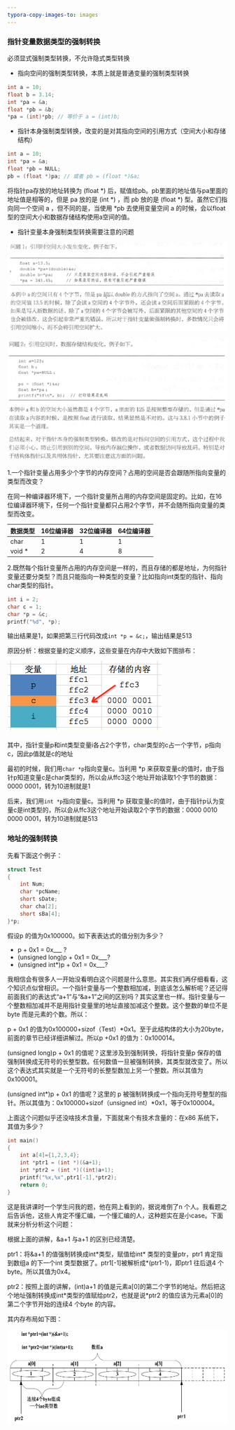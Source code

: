 ```yaml
---
typora-copy-images-to: images
---
```


### 指针变量数据类型的强制转换

必须显式强制类型转换，不允许隐式类型转换

- 指向空间的强制类型转换，本质上就是普通变量的强制类型转换

```c
int a = 10;
float b = 3.14;
int *pa = &a;
float *pb = &b;
*pa = (int)*pb; // 等价于 a = (int)b;
```

- 指针本身强制类型转换，改变的是对其指向空间的引用方式（空间大小和存储结构）

```c
int a = 10;
int *pa = &a;
float *pb = NULL;
pb = (float *)pa; // 或者 pb = (float *)&a;
```

将指针pa存放的地址转换为 (float *) 后，赋值给pb。pb里面的地址值与pa里面的地址值是相等的，但是 pa 放的是 (int *) ，而 pb 放的是 (float *) 型。虽然它们指向同一个空间 a ，但不同的是，当使用 *pb 去使用变量空间 a 的时候，会以float型的空间大小和数据存储结构使用a空间的值。

- 指针变量本身强制类型转换需要注意的问题

![1500218975068](images/1500218975068.png)

![1500219029446](images/1500219029446.png)

1.一个指针变量占用多少个字节的内存空间？占用的空间是否会跟随所指向变量的类型而改变？

在同一种编译器环境下，一个指针变量所占用的内存空间是固定的。比如，在16位编译器环境下，任何一个指针变量都只占用2个字节，并不会随所指向变量的类型而改变。

| 数据类型   | 16位编译器 | 32位编译器 | 64位编译器 |
| ------ | ------ | ------ | ------ |
| char   | 1      | 1      | 1      |
| void * | 2      | 4      | 8      |

2.既然每个指针变量所占用的内存空间是一样的，而且存储的都是地址，为何指针变量还要分类型？而且只能指向一种类型的变量？比如指向int类型的指针、指向char类型的指针。

```c
int i = 2;
char c = 1;
char *p = &c;
printf("%d", *p);
```

输出结果是1，如果把第三行代码改成`int *p = &c;`，输出结果是513

原因分析：根据变量的定义顺序，这些变量在内存中大致如下图排布：

![](images/指针的数据类型.png)

其中，指针变量p和int类型变量i各占2个字节，char类型的c占一个字节，p指向c，因此p值就是c的地址

最初的时候，我们用`char *p`指向变量c。当利用 *p 来获取变量c的值时，由于指针p知道变量c是char类型的，所以会从ffc3这个地址开始读取1个字节的数据：0000 0001，转为10进制就是1

后来，我们用`int *p`指向变量c。当利用 *p 获取变量c的值时，由于指针p认为变量c是int类型的，所以会从ffc3这个地址开始读取2个字节的数据：0000 0010 0000 0001，转为10进制就是513

### 地址的强制转换

先看下面这个例子：

```c
struct Test
{
	int Num;
	char *pcName;
  	short sDate;
	char cha[2];
	short sBa[4];
}*p;
```

假设p 的值为0x100000。如下表表达式的值分别为多少？

- p + 0x1 = 0x___ ?
- (unsigned long)p + 0x1 = 0x___?
- (unsigned int*)p + 0x1 = 0x___?

我相信会有很多人一开始没看明白这个问题是什么意思。其实我们再仔细看看，这个知识点似曾相识。一个指针变量与一个整数相加减，到底该怎么解析呢？还记得前面我们的表达式“a+1”与“&a+1”之间的区别吗？其实这里也一样。指针变量与一个整数相加减并不是用指针变量里的地址直接加减这个整数。这个整数的单位不是byte 而是元素的个数。所以：

p + 0x1 的值为0x100000+sizof（Test）*0x1。至于此结构体的大小为20byte，前面的章节已经详细讲解过。所以p +0x1 的值为：0x100014。

(unsigned long)p + 0x1 的值呢？这里涉及到强制转换，将指针变量p 保存的值强制转换成无符号的长整型数。任何数值一旦被强制转换，其类型就改变了。所以这个表达式其实就是一个无符号的长整型数加上另一个整数。所以其值为0x100001。

(unsigned int\*)p + 0x1 的值呢？这里的 p 被强制转换成一个指向无符号整型的指针。所以其值为：0x100000+sizof（unsigned int）\*0x1，等于0x100004。

上面这个问题似乎还没啥技术含量，下面就来个有技术含量的：在x86 系统下，其值为多少？

```c
int main()
{
	int a[4]={1,2,3,4};
	int *ptr1 = (int *)(&a+1);
	int *ptr2 = (int *)((int)a+1);
	printf("%x,%x",ptr1[-1],*ptr2);
	return 0;
}

```


这是我讲课时一个学生问我的题，他在网上看到的，据说难倒了n 个人。我看题之后告诉他，这些人肯定不懂汇编，一个懂汇编的人，这种题实在是小case。下面就来分析分析这个问题：

根据上面的讲解，&a+1 与a+1 的区别已经清楚。

ptr1：将&a+1 的值强制转换成int\*类型，赋值给int\* 类型的变量ptr，ptr1 肯定指到数组a 的下一个int 类型数据了。ptr1[-1]被解析成\*(ptr1-1)，即ptr1 往后退4 个byte。所以其值为0x4。

ptr2：按照上面的讲解，(int)a+1 的值是元素a[0]的第二个字节的地址。然后把这个地址强制转换成int\*类型的值赋给ptr2，也就是说\*ptr2 的值应该为元素a[0]的第二个字节开始的连续4 个byte 的内容。

其内存布局如下图：

![1501034706646](images/1501034706646.png)